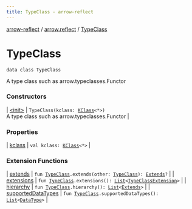 ```yaml
---
title: TypeClass - arrow-reflect
---
```


[arrow-reflect](../../index.html) / [arrow.reflect](../index.html) / [TypeClass](./index.html)

# TypeClass

`data class TypeClass`

A type class such as arrow.typeclasses.Functor

### Constructors

| [&lt;init&gt;](-init-.html) | `TypeClass(kclass: `[`KClass`](https://kotlinlang.org/api/latest/jvm/stdlib/kotlin.reflect/-k-class/index.html)`<*>)`<br>A type class such as arrow.typeclasses.Functor |

### Properties

| [kclass](kclass.html) | `val kclass: `[`KClass`](https://kotlinlang.org/api/latest/jvm/stdlib/kotlin.reflect/-k-class/index.html)`<*>` |

### Extension Functions

| [extends](../extends.html) | `fun `[`TypeClass`](./index.html)`.extends(other: `[`TypeClass`](./index.html)`): `[`Extends`](../-extends/index.html)`?` |
| [extensions](../extensions.html) | `fun `[`TypeClass`](./index.html)`.extensions(): `[`List`](https://kotlinlang.org/api/latest/jvm/stdlib/kotlin.collections/-list/index.html)`<`[`TypeClassExtension`](../-type-class-extension/index.html)`>` |
| [hierarchy](../hierarchy.html) | `fun `[`TypeClass`](./index.html)`.hierarchy(): `[`List`](https://kotlinlang.org/api/latest/jvm/stdlib/kotlin.collections/-list/index.html)`<`[`Extends`](../-extends/index.html)`>` |
| [supportedDataTypes](../supported-data-types.html) | `fun `[`TypeClass`](./index.html)`.supportedDataTypes(): `[`List`](https://kotlinlang.org/api/latest/jvm/stdlib/kotlin.collections/-list/index.html)`<`[`DataType`](../-data-type/index.html)`>` |

